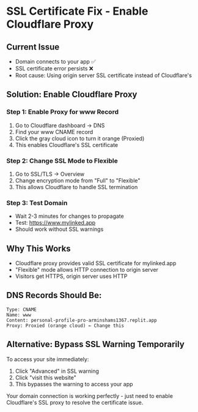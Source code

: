 # SSL Certificate Fix - Enable Cloudflare Proxy

## Current Issue
- Domain connects to your app ✅
- SSL certificate error persists ❌
- Root cause: Using origin server SSL certificate instead of Cloudflare's

## Solution: Enable Cloudflare Proxy

### Step 1: Enable Proxy for www Record
1. Go to Cloudflare dashboard → DNS
2. Find your www CNAME record
3. Click the gray cloud icon to turn it orange (Proxied)
4. This enables Cloudflare's SSL certificate

### Step 2: Change SSL Mode to Flexible
1. Go to SSL/TLS → Overview
2. Change encryption mode from "Full" to "Flexible"
3. This allows Cloudflare to handle SSL termination

### Step 3: Test Domain
- Wait 2-3 minutes for changes to propagate
- Test: https://www.mylinked.app
- Should work without SSL warnings

## Why This Works
- Cloudflare proxy provides valid SSL certificate for mylinked.app
- "Flexible" mode allows HTTP connection to origin server
- Visitors get HTTPS, origin server uses HTTP

## DNS Records Should Be:
```
Type: CNAME
Name: www
Content: personal-profile-pro-arminshams1367.replit.app
Proxy: Proxied (orange cloud) ← Change this
```

## Alternative: Bypass SSL Warning Temporarily
To access your site immediately:
1. Click "Advanced" in SSL warning
2. Click "visit this website"
3. This bypasses the warning to access your app

Your domain connection is working perfectly - just need to enable Cloudflare's SSL proxy to resolve the certificate issue.